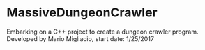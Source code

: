 # MassiveDungeonCrawler
Embarking on a C++ project to create a dungeon crawler program. Developed by Mario Migliacio, start date: 1/25/2017
